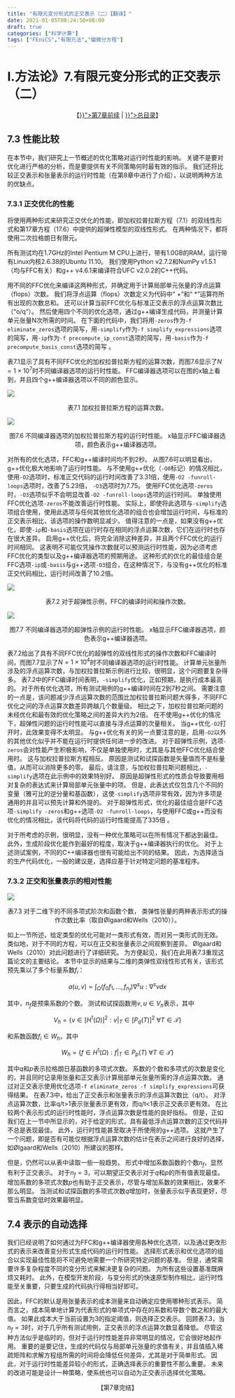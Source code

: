 ```yaml
---
title: "有限元变分形式的正交表示（二）【翻译】"
date: 2021-01-05T08:24:50+08:00
draft: true
categories: ["科学计算"]
tags: ["FEniCS","有限元法","偏微分方程"]
---
```



# I.方法论》7.有限元变分形式的正交表示（二）

<center>【<a href="{{< relref "/docs/fem/0107" >}}">第7章前续</a> | <a href="{{< relref "/docs/fem" >}}">总目录</a>】</center>

## 7.3 性能比较

在本节中，我们研究上一节概述的优化策略对运行时性能的影响。  关键不是要对优化进行严格的分析，而是要提供有关不同策略何时最有效的指示。  我们还将比较正交表示和张量表示的运行时性能（在第8章中进行了介绍），以说明两种方法的优缺点。

<!--more-->

### 7.3.1 正交优化的性能

将使用两种形式来研究正交优化的性能，即加权拉普拉斯方程（7.1）的双线性形式和第17章方程（17.6）中提供的超弹性模型的双线性形式。  在两种情况下，都将使用二次拉格朗日有限元。

所有测试均在1.7GHz的Intel Pentium M CPU上进行，带有1.0GB的RAM，运行带有Linux内核2.6.38的Ubuntu 11.10。  我们使用Python v2.7.2和NumPy v1.5.1（均与FFC有关）和g++ v4.6.1来编译符合UFC v2.0.2的C++代码。

用不同的FFC优化来编译这两种形式，并确定用于计算局部单元张量的浮点运算（flops）次数。  我们将浮点运算（flops）次数定义为代码中“ +”和“ *”运算符所有出现的次数总和。  还可以计算当前FFC优化与标准正交表示的浮点运算次数比（“o/q”）。  然后使用四个不同的优化选项，通过g++编译生成代码，并测量计算单元张量N次所需的时间。  在下面的代码中，我们将用`-zeros`作为`-f eliminate_zeros`选项的简写，用`-simplify`作为`-f simplify_expressions`选项的简写，用`-ip`作为`-f precompute_ip_const`选项的简写，用`-basis`作为`-f precompute_basis_const`选项的简写 。

表7.1显示了具有不同FFC优化的加权拉普拉斯方程的运算次数，而图7.6显示了$N = 1 \times 10^7$时不同编译器选项的运行时性能。  FFC编译器选项可以在图的x轴上看到，并且四个g++编译器选项以不同的颜色显示。

![](../images/0222.jpg)

<center>表7.1 加权拉普拉斯方程的运算次数。</center>

![](../images/0223.jpg)

<center>图7.6 不同编译器选项的加权拉普拉斯方程的运行时性能。 x轴显示FFC编译器选项，颜色表示g++编译器选项。</center>

  
对所有的优化选项，FFC和g++编译时间均不到2秒。  从图7.6可以明显看出，g++优化极大地影响了运行时性能。  与不使用g++优化（`-O0`标记）的情况相比，使用`-O2`选项时，标准正交代码的运行时间改善了3.31倍，使用`-O2 -funroll-loops`选项时，改善了5.23倍， `-O3`选项时为7.75。  使用FFC优化选项`-zeros`时，`-O3`选项似乎不会明显改善`-O2 -funroll-loops`选项的运行时间。  单独使用FFC优化选项`-zeros`不能改善运行时性能。  实际上，即使将此选项与`-simplify`选项组合使用，使用此选项与任何其他优化选项的组合也会增加运行时间，与标准的正交表示相比，该选项的操作数明显减少。  值得注意的一点是，如果没有g++优化，即使`-ip`和`-basis`选项在运行时存在相同的浮点运算次数，它们在运行时也存在很大差异。  启用g++优化后，将完全消除这种差异，并且两个FFC优化的运行时间相同。  这表明不可能仅凭操作次数就可以预测运行时性能，因为必须考虑FFC优化的类型以及g++编译器选项的预期用途。  这种形式的优化的最佳组合是FFC选项`-ip`或`-basis`与g++选项`-O3`组合，在这种情况下，与没有g++优化的标准正交代码相比，运行时间改善了10.2倍。

![](../images/0224.jpg)

<center>表7.2 对于超弹性示例，FFC的编译时间和操作次数。</center>

![](../images/0225.jpg)

<center>图7.7 不同编译器选项的超弹性示例的运行时性能。  x轴显示FFC编译器选项，颜色表示g++编译器选项。</center>
  
表7.2给出了具有不同FFC优化的超弹性的双线性形式的操作次数和FFC编译时间，而图7.7显示了$N = 1 \times 10^4$时不同编译器选项的运行时性能。  计算单元张量所涉及的浮点运算次数，与加权拉普拉斯示例进行比较，很明显，这个问题要复杂得多。  表7.2中的FFC编译时间表明，`-simplify`优化，正如预期，是执行成本最高的。  对于所有优化选项，所有测试用例的g++编译时间在2到7秒之间。  需要注意的一点是，该问题减少浮点运算次数的范围比加权拉普拉斯问题大得多，不同FFC优化之间的浮点运算次数差异跨越几个数量级。  相比之下，加权拉普拉斯问题的未经优化和最有效的优化策略之间的差异大约为2倍。  在不使用g++优化的情况下，超弹性问题的运行时性能可以直接与浮点运算的次量相关。  当g++优化`-O2`打开时，此效果变得不太明显。  与g++优化有关的另一点要注意的是，启用`-O2`以外的其他优化似乎并不能在运行时提供任何进一步的改进。  对于超弹性示例，选项`-zeros`会对性能产生积极影响，不仅是单独使用时，尤其是与其他FFC优化结合使用时。  这与加权拉普拉斯方程相反。  原因是测试和试探函数是矢量值而不是标量值，从而可以消除更多的零。  最后，请注意，与加权拉普拉斯问题相比，`-simplify`选项在此示例中的效果特别好。  原因是超弹性形式的性质会导致要用相对复杂的表达式来计算局部单元张量中的项。  但是，此表达式仅包含几个不同的变量（雅可比的逆分量和基函数），这使`-simplify`选项非常有效，因为许多项是通用的并且可以预先计算和外提的。  对于超弹性形式，优化的最佳组合是FFC选项`-simplify -zeros`和g++选项`-O2 -funroll-loops`，与使用FFC或g++而没有优化的情况相比，该代码将代码的运行时性能提高了335倍 。

对于所考虑的示例，很明显，没有一种优化策略可以在所有情况下都达到最佳。  此外，生成阶段优化能作到最好的程度，取决于g++编译器执行的优化。  对于上述测试案例，不同的C++编译器也很有可能给出不同的结果。 因此，为选择适当的生产代码优化，一般的建议是，选择应基于针对特定问题的基准程序。

### 7.3.2 正交和张量表示的相对性能

![](../images/0226.jpg)

<center>表7.3 对于二维下的不同多项式阶次和函数个数， 类弹性张量的两种表示形式的操作次数比率（取自Ølgaard和Wells（2010））。</center> 

如上一节所述，给定类型的优化可能对一类形式有效，而对另一类形式则无效。 类似地，对于不同的方程，可以在正交和张量表示之间观察到差异。  Ølgaard和Wells（2010）对此问题进行了详细研究。  为方便起见，我们在此用表7.3重现这篇论文的主要结论。  本节中显示的结果与二维的类弹性双线性形式有关，该形式预先乘以了多个标量系数$f_i$：

$$
a(u,v)=\int_\Omega{(f_0 f_1,\dots,f_{n_f})\nabla^su : \nabla^s v dx} \tag{7.7}
$$

其中，$n_f$是预乘系数的个数。  测试和试探函数用$v, u \in V_h$表示，其中

$$
V_h = \left\{v \in [H^1(\Omega)]^2 : v|_T \in [P_q(T)]^2 \ \forall T \in \mathcal{T}\right\} \tag{7.8}
$$

和系数函数$f_i \in W_h$，其中

$$
W_h = \left\{f \in H^1(\Omega)  : f|_T \in P_p(T) \ \forall T \in \mathcal{T} \right\}\tag{7.9}
$$

其中$q$和$p$表示拉格朗日基函数的多项式次数。  系数的个数和多项式的次数是变化的，并且同时记录用张量和正交表示计算局部单元张量所需的浮点运算次数。  通过对正交表示使用优化选项`-f eliminate_zeros -f simplify_expressions`可获得结果。  在表7.3中，给出了正交表示和张量表示的浮点运算次数比（q/t）。  对浮点运算次数，比率q/t>1表示张量表示更有效，而q/t<1表示正交表示更有效。  在比较两个表示形式的运行时性能时，浮点运算次数是性能的良好指标。  但是，正如我们在上一节中所显示的，对于给定的形式，具有最低浮点运算次数的正交代码并不总是表现最佳。  此外，运行时性能甚至取决于所使用的g++选项。  这就产生了一个问题，即是否有可能仅根据浮点运算次数的估计在表示之间进行良好的选择，如Ølgaard和Wells（2010）所建议的那样。

但是，仍然可以从表中读取一些一般趋势。  形式中增加系数函数的个数$n_f$，显然有利于正交表示。 对于$n_f=3$，可以期望正交表示对于$q$和$p$的所有值表现最佳。  增加系数的多项式次数$p$也有助于正交表示，尽管与增加系数的效果相比，效果不那么明显。  当测试和试探函数的多项式次数$q$增加时，张量表示似乎表现更好，尽管当系数变低时效果最明显。

## 7.4 表示的自动选择

我们已经说明了如何通过为FFC和g++编译器使用各种优化选项，以及通过更改形式的表示来改善变分形式生成代码的运行时性能。  选择形式表示和优化选项的组合以实现最佳性能将不可避免地需要一个所研究特定问题的基准。  但是，通常需要许多复杂程度不同的变分形式来解决更复杂的问题。  为所有这些设置基准既麻烦又耗时。  此外，在模型开发阶段，与变分形式的快速原型制作相比，运行时性能至关重要，只要生成的代码执行得相当好即可。

因此，FFC的默认是用张量表示的成本测量来自动确定应使用哪种形式表示。  简而言之，成本简单地计算为代表形式的单项式中存在的系数和导数个数之和的最大值。  如果此成本大于当前设置为3的指定阈值，则选择正交表示。  回顾表7.3，当$n_f=3$时，对于几乎所有测试用例，正交表示的浮点运算次数显着降低。  尽管这种方法似乎是临时的，但对于运行时性能差异非常明显的情况，它会很好地起作用。  重要的是要记住，生成的代码仅与局部单元张量的求值有关，并且值插入稀疏矩阵和求解方程组所需的时间将会降低任何差异，尤其是对于简单形式。  因此，对于运行时性能差异较小的形式，正确选择表示的重要性不那么重要。  未来的改进可能是设计一种策略，使系统也可以自动为正交表示选择优化策略。

<center>【第7章完结】</center>

